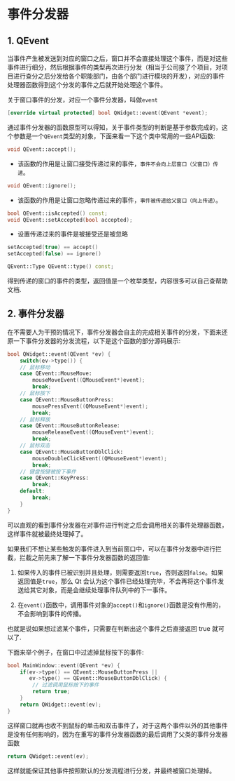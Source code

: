 # 事件分发器
## 1. QEvent
当事件产生被发送到对应的窗口之后，窗口并不会直接处理这个事件，而是对这些事件进行细分，然后根据事件的类型再次进行分发（相当于公司接了个项目，对项目进行查分之后分发给各个职能部门，由各个部门进行模块的开发），对应的事件处理器函数得到这个分发的事件之后就开始处理这个事件。

关于窗口事件的分发，对应一个事件分发器，叫做`event`

```C++
[override virtual protected] bool QWidget::event(QEvent *event);
```

通过事件分发器的函数原型可以得知，关于事件类型的判断是基于参数完成的，这个参数是一个`QEvent`类型的对象，下面来看一下这个类中常用的一些API函数:

```C++
void QEvent::accept();
```

- 该函数的作用是让窗口接受传递过来的事件，`事件不会向上层窗口（父窗口）传递`。
```C++
void QEvent::ignore();
```

- 该函数的作用是让窗口忽略传递过来的事件，`事件被传递给父窗口（向上传递）`。
```C++
bool QEvent::isAccepted() const;
void QEvent::setAccepted(bool accepted);
```

- 设置传递过来的事件是被接受还是被忽略

```C++
setAccepted(true) == accept()
setAccepted(false) == ignore()
```

```C++
QEvent::Type QEvent::type() const;
```

得到传递的窗口的事件的类型，返回值是一个枚举类型，内容很多可以自己查帮助文档.

## 2. 事件分发器
在不需要人为干预的情况下，事件分发器会自主的完成相关事件的分发，下面来还原一下事件分发器的分发流程，以下是这个函数的部分源码展示:

```C++
bool QWidget::event(QEvent *ev) {
    switch(ev->type()) {
    // 鼠标移动
    case QEvent::MouseMove:        
        mouseMoveEvent((QMouseEvent*)event);
        break;
    // 鼠标按下
    case QEvent::MouseButtonPress:    
        mousePressEvent((QMouseEvent*)event);
        break;
    // 鼠标释放
    case QEvent::MouseButtonRelease:    
        mouseReleaseEvent((QMouseEvent*)event);
        break;
    // 鼠标双击
    case QEvent::MouseButtonDblClick:    
        mouseDoubleClickEvent((QMouseEvent*)event);
        break;
    // 键盘按键被按下事件
    case QEvent::KeyPress:
        break;
    default:
        break;
    }
}
```

可以直观的看到事件分发器在对事件进行判定之后会调用相关的事件处理器函数，这样事件就被最终处理掉了。

如果我们不想让某些触发的事件进入到当前窗口中，可以在事件分发器中进行拦截，拦截之前先来了解一下事件分发器函数的返回值:

1. 如果传入的事件已被识别并且处理，则需要返回`true`，否则返回`false`。如果返回值是`true`，那么 Qt 会认为这个事件已经处理完毕，不会再将这个事件发送给其它对象，而是会继续处理事件队列中的下一事件。

2. 在`event()`函数中，调用事件对象的`accept()`和`ignore()`函数是没有作用的，不会影响到事件的传播。

也就是说如果想过滤某个事件，只需要在判断出这个事件之后直接返回 true 就可以了.

下面来举个例子，在窗口中过滤掉鼠标按下的事件:

```C++
bool MainWindow::event(QEvent *ev) {
    if(ev->type() == QEvent::MouseButtonPress ||
       ev->type() == QEvent::MouseButtonDblClick) {
        // 过滤调用鼠标按下的事件
        return true;
    }
    return QWidget::event(ev);
}
```

这样窗口就再也收不到鼠标的单击和双击事件了，对于这两个事件以外的其他事件是没有任何影响的，因为在重写的事件分发器函数的最后调用了父类的事件分发器函数

```C++
return QWidget::event(ev);
```

这样就能保证其他事件按照默认的分发流程进行分发，并最终被窗口处理掉。